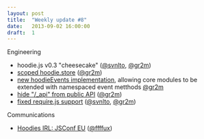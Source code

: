 ```yaml
---
layout: post
title:  "Weekly update #8"
date:   2013-09-02 16:00:00
draft:  1
---
```


Engineering

* hoodie.js v0.3 "cheesecake" ([@svnlto](https://github.com/svnlto), [@gr2m](https://github.com/gr2m))
* [scoped hoodie.store](https://github.com/hoodiehq/hoodie.js/pull/124) ([@gr2m](https://github.com/gr2m))
* [new hoodieEvents implementation](https://github.com/hoodiehq/hoodie.js/pull/131#issuecomment-23849367), allowing core modules to be extended with namespaced event metthods [@gr2m](https://github.com/gr2m)
* [hide "/_api" from public API](https://github.com/hoodiehq/hoodie.js/pull/127) ([@gr2m](https://github.com/gr2m))
* [fixed require.js support](https://github.com/hoodiehq/hoodie.js/pull/132) ([@svnlto](https://github.com/svnlto), [@gr2m](https://github.com/gr2m))

Communications

* [Hoodies IRL: JSConf EU](http://blog.hood.ie/2013/08/hoodies-irl-jsconf-eu/) ([@ffffux](https://github.com/ffffux))
